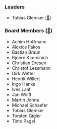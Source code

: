 ### Leaders

* Tobias Glemser ([📧](mailto:tobias.glemser@owasp.org))

### Board Members ([📧](mailto:germany-chapter-leaders@owasp.org))

* Achim Hoffmann
* Alexios Fakos
* Bastian Braun
* Bjoern Kimminich
* Christian Dresen
* Christof Lessmann
* Dirk Wetter
* Henrik Willert
* Ingo Hanke
* Ives Laaf
* Jan Wolff
* Martin Johns
* Michael Schaefer
* Tobias Glemser
* Torsten Gigler
* Timo Pagel
